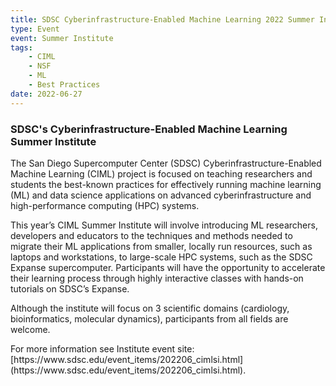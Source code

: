 ```yaml
---
title: SDSC Cyberinfrastructure-Enabled Machine Learning 2022 Summer Institute
type: Event
event: Summer Institute
tags:
    - CIML
    - NSF
    - ML
    - Best Practices
date: 2022-06-27
---
```


<h3>SDSC's Cyberinfrastructure-Enabled Machine Learning Summer Institute</h3>
The San Diego Supercomputer Center (SDSC) Cyberinfrastructure-Enabled Machine Learning (CIML) project is focused on teaching researchers and students the best-known practices for effectively running machine learning (ML) and data science applications on advanced cyberinfrastructure and high-performance computing (HPC) systems.
</p>
<p>

This year’s CIML Summer Institute will involve introducing ML researchers, developers and educators to the techniques and methods needed to migrate their ML applications from smaller, locally run resources, such as laptops and workstations, to large-scale HPC systems, such as the SDSC Expanse supercomputer. Participants will have the opportunity to accelerate their learning process through highly interactive classes with hands-on tutorials on SDSC’s Expanse.
</p>
<p>

Although the institute will focus on 3 scientific domains (cardiology, bioinformatics, molecular dynamics), participants from all fields are welcome.
</p>
<p>
For more information see Institute event site:  [https://www.sdsc.edu/event_items/202206_cimlsi.html](https://www.sdsc.edu/event_items/202206_cimlsi.html).
</p>

